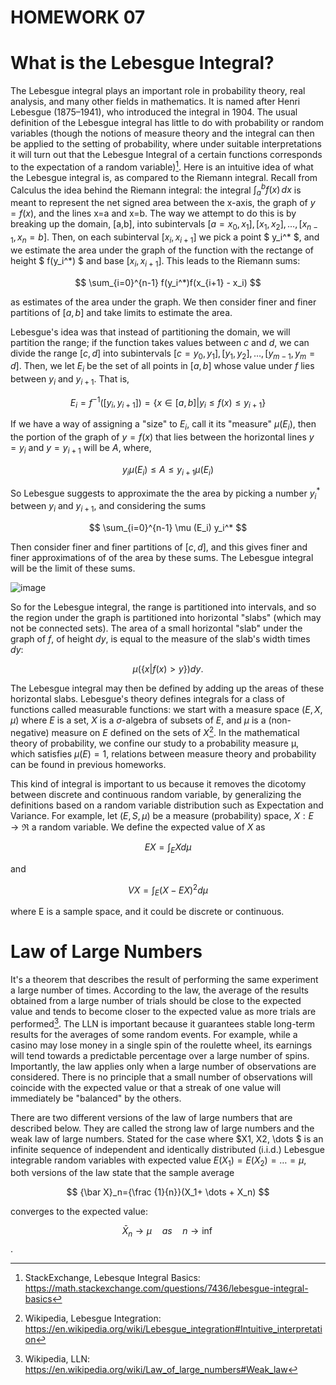 # HOMEWORK 07


<script type="text/x-mathjax-config">
    MathJax.Hub.Config({
      tex2jax: {
        skipTags: ['script', 'noscript', 'style', 'textarea', 'pre'],
        inlineMath: [['\\(','\\)'], ['$', '$']],
        displayMath: [ ['$$','$$'], ["\\[","\\]"] ],
      }
    });
  </script>
  <script src="https://cdn.mathjax.org/mathjax/latest/MathJax.js?config=TeX-AMS-MML_HTMLorMML" type="text/javascript"></script>

# What is the Lebesgue Integral?

The Lebesgue integral plays an important role in probability theory, real analysis, and many other fields in mathematics. It is named after Henri Lebesgue (1875–1941), who introduced the integral in 1904.
The usual definition of the Lebesgue integral has little to do with probability or random variables (though the notions of measure theory and the integral can then be applied to the setting of probability, where under suitable interpretations it will turn out that the Lebesgue Integral of a certain functions corresponds to the expectation of a random variable)[^1].
Here is an intuitive idea of what the Lebesgue integral is, as compared to the Riemann integral.
Recall from Calculus the idea behind the Riemann integral: the integral $\int_a^b f(x) \, dx$ is meant to represent the net signed area between the x-axis, the graph of $y=f(x)$, and the lines x=a and x=b. The way we attempt to do this is by breaking up the domain, [a,b], into subintervals $[a=x_0,x_1], [x_1,x_2],…,[x_{n−1},x_n=b]$. Then, on each subinterval $[x_i,x_{i+1}]$ we pick a point $ y_i^* $, and we estimate the area under the graph of the function with the rectange of height $ f(y_i^*) $ and base $[x_i, x_{i+1}]$. This leads to the Riemann sums:

$$
\sum_{i=0}^{n-1} f(y_i^*)f(x_{i+1} - x_i)
$$

as estimates of the area under the graph. We then consider finer and finer partitions of $[a,b]$ and take limits to estimate the area.

Lebesgue's idea was that instead of partitioning the domain, we will partition the range; if the function takes values between $c$ and $d$, we can divide the range $[c,d]$ into subintervals $[c=y_0,y_1], [y_1,y_2],…,[y_{m−1},y_m=d]$. Then, we let $E_i$ be the set of all points in $[a,b]$ whose value under $f$ lies between $y_i$ and $y_{i+1}$. That is,

$$E_i = f^{-1}([y_i, y_{i+1}]) = \{ x ∈ [a, b] | y_i \le f(x) \le y_{i+1} \}$$ 


If we have a way of assigning a "size" to $E_i$, call it its "measure" $μ(E_i)$, then the portion of the graph of $y=f(x)$ that lies between the horizontal lines $y=y_i$ and $y=y_{i+1}$ will be $A$, where,

$$
y_i\mu (E_i)\le A\le y_{i+1}\mu (E_i)
$$

So Lebesgue suggests to approximate the the area by picking a number $y_i^*$ between $y_i$ and $y_{i+1}$, and considering the sums

$$
\sum_{i=0}^{n-1} \mu (E_i) y_i^*
$$

Then consider finer and finer partitions of $[c,d]$, and this gives finer and finer approximations of of the area by these sums. The Lebesgue integral will be the limit of these sums. 

![image](https://user-images.githubusercontent.com/74598295/202142277-372c77be-aaca-4ef4-9454-1fc5653e4bd2.png)

So for the Lebesgue integral, the range is partitioned into intervals, and so the region under the graph is partitioned into horizontal "slabs" (which may not be connected sets). The area of a small horizontal "slab" under the graph of $f$, of height $dy$, is equal to the measure of the slab's width times $dy$:

$$
\mu ( \{ x | f(x) > y \} ) dy.
$$

The Lebesgue integral may then be defined by adding up the areas of these horizontal slabs.
Lebesgue's theory defines integrals for a class of functions called measurable functions: we start with a measure space $(E, X, μ)$ where $E$ is a set, $X$ is a $σ$-algebra of subsets of $E$, and $μ$ is a (non-negative) measure on $E$ defined on the sets of $X$[^2].
In the mathematical theory of probability, we confine our study to a probability measure μ, which satisfies $μ(E) = 1$, relations between measure theory and probability can be found in previous homeworks.

This kind of integral is important to us because it removes the dicotomy between discrete and continuous random variable, by generalizing the definitions based on a random variable distribution such as Expectation and Variance.
For example, let $(E, S, μ)$ be a measure (probability) space, $X:E \to \Re$ a random variable. We define the expected value of $X$ as 

$$
EX = \int_E Xdμ
$$

and

$$
VX = \int_E (X - EX)^2 dμ
$$

where E is a sample space, and it could be discrete or continuous.

# Law of Large Numbers

It's a theorem that describes the result of performing the same experiment a large number of times. According to the law, the average of the results obtained from a large number of trials should be close to the expected value and tends to become closer to the expected value as more trials are performed[^3].
The LLN is important because it guarantees stable long-term results for the averages of some random events. For example, while a casino may lose money in a single spin of the roulette wheel, its earnings will tend towards a predictable percentage over a large number of spins.
Importantly, the law applies only when a large number of observations are considered. There is no principle that a small number of observations will coincide with the expected value or that a streak of one value will immediately be "balanced" by the others.

There are two different versions of the law of large numbers that are described below. They are called the strong law of large numbers and the weak law of large numbers. Stated for the case where $X1, X2, \dots $ is an infinite sequence of independent and identically distributed (i.i.d.) Lebesgue integrable random variables with expected value $E(X_1) = E(X_2) = \dots = µ$, both versions of the law state that the sample average

$$
{\bar X}_n={\frac {1}{n}}(X_1+ \dots + X_n)
$$

converges to the expected value:

$$
{\bar X}_n \to \mu \quad as \quad n \to \inf
$$.

[^1]: StackExchange, Lebesque Integral Basics: https://math.stackexchange.com/questions/7436/lebesgue-integral-basics
[^2]: Wikipedia, Lebesgue Integration: https://en.wikipedia.org/wiki/Lebesgue_integration#Intuitive_interpretation 
[^3]: Wikipedia, LLN: https://en.wikipedia.org/wiki/Law_of_large_numbers#Weak_law
